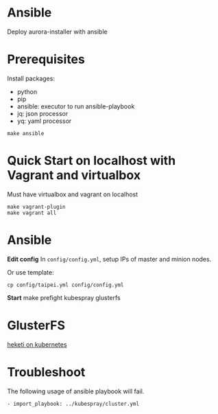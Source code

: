 Ansible
===

Deploy aurora-installer with ansible

# Prerequisites

Install packages:

- python
- pip
- ansible: executor to run ansible-playbook
- jq: json processor
- yq: yaml processor

```
make ansible
```

# Quick Start on localhost with Vagrant and virtualbox

Must have virtualbox and vagrant on localhost

```
make vagrant-plugin
make vagrant all
```

# Ansible

**Edit config**
In `config/config.yml`, setup IPs of master and minion nodes.

Or use template:
```
cp config/taipei.yml config/config.yml
```

**Start**
make prefight kubespray glusterfs

# GlusterFS

[heketi on kubernetes](https://github.com/heketi/heketi/tree/master/extras/kubernetes)

# Troubleshoot

The following usage of ansible playbook will fail.
```
- import_playbook: ../kubespray/cluster.yml
```
